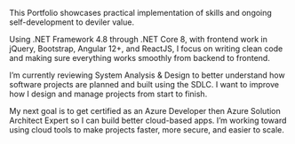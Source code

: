 This Portfolio showcases practical implementation of skills and ongoing self-development to deviler value.

Using .NET Framework 4.8 through .NET Core 8, with frontend work in jQuery, Bootstrap, Angular 12+, and ReactJS, I focus on writing clean code and making sure everything works smoothly from backend to frontend.

I’m currently reviewing System Analysis & Design to better understand how software projects are planned and built using the SDLC. I want to improve how I design and manage projects from start to finish.

My next goal is to get certified as an Azure Developer then Azure Solution Architect Expert so I can build better cloud-based apps. I’m working toward using cloud tools to make projects faster, more secure, and easier to scale.
